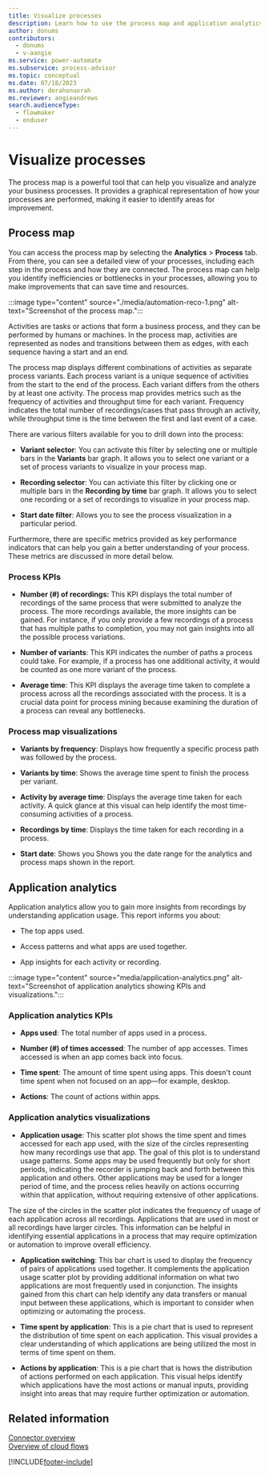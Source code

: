 ```yaml
---
title: Visualize processes
description: Learn how to use the process map and application analytics to gain an understanding of app usage and insight into where opportunities for improvement exist.
author: donums
contributors:
  - donums
  - v-aangie 
ms.service: power-automate
ms.subservice: process-advisor
ms.topic: conceptual
ms.date: 07/18/2023
ms.author: derahonuorah
ms.reviewer: angieandrews
search.audienceType:
  - flowmaker
  - enduser
---
```


# Visualize processes

The process map is a powerful tool that can help you visualize and analyze your business processes. It provides a graphical representation of how your processes are performed, making it easier to identify areas for improvement.

## Process map

You can access the process map by selecting the **Analytics** > **Process** tab. From there, you can see a detailed view of your processes, including each step in the process and how they are connected. The process map can help you identify inefficiencies or bottlenecks in your processes, allowing you to make improvements that can save time and resources.

:::image type="content" source="./media/automation-reco-1.png" alt-text="Screenshot of the process map.":::

Activities are tasks or actions that form a business process, and they can be performed by humans or machines. In the process map, activities are represented as nodes and transitions between them as edges, with each sequence having a start and an end.

The process map displays different combinations of activities as separate process variants. Each process variant is a unique sequence of activities from the start to the end of the process. Each variant differs from the others by at least one activity. The process map provides metrics such as the frequency of activities and throughput time for each variant. Frequency indicates the total number of recordings/cases that pass through an activity, while throughput time is the time between the first and last event of a case.

There are various filters available for you to drill down into the process:

- **Variant selector**: You can activate this filter by selecting one or multiple bars in the **Variants** bar graph. It allows you to select one variant or a set of process variants to visualize in your process map.

- **Recording selector**: You can activiate this filter by clicking one or multiple bars in the **Recording by time** bar graph. It allows you to select one recording or a set of recordings to visualize in your process map.

- **Start date filter**: Allows you to see the process visualization in a particular period. 

Furthermore, there are specific metrics provided as key performance indicators that can help you gain a better understanding of your process. These metrics are discussed in more detail below.

### Process KPIs

- **Number (#) of recordings:** This KPI displays the total number of recordings of the same process that were submitted to analyze the process. The more recordings available, the more insights can be gained. For instance, if you only provide a few recordings of a process that has multiple paths to completion, you may not gain insights into all the possible process variations.

- **Number of variants**: This KPI indicates the number of paths a process could take. For example, if a process has one additional activity, it would be counted as one more variant of the process.

- **Average time**: This KPI displays the average time taken to complete a process across all the recordings associated with the process. It is a crucial data point for process mining because examining the duration of a process can reveal any bottlenecks.

### Process map visualizations

- **Variants by frequency**: Displays how frequently a specific process path was followed by the process.

- **Variants by time**: Shows the average time spent to finish the process per variant.

- **Activity by average time**: Displays the average time taken for each activity. A quick glance at this visual can help identify the most time-consuming activities of a process.

- **Recordings by time**: Displays the time taken for each recording in a process.

- **Start date**: Shows you Shows you the date range for the analytics and process maps shown in the report.

## Application analytics

Application analytics allow you to gain more insights from recordings by understanding application usage. This report informs you about:

- The top apps used.

- Access patterns and what apps are used together.

- App insights for each activity or recording.

:::image type="content" source="media/application-analytics.png" alt-text="Screenshot of application analytics showing KPIs and visualizations.":::

### Application analytics KPIs

- **Apps used**: The total number of apps used in a process.

- **Number (#) of times accessed**: The number of app accesses. Times accessed is when an app comes back into focus.

- **Time spent**: The amount of time spent using apps. This doesn't count time spent when not focused on an app—for example, desktop.

- **Actions**: The count of actions within apps.

### Application analytics visualizations

- **Application usage**: This scatter plot shows the time spent and times accessed for each app used, with the size of the circles representing how many recordings use that app. The goal of this plot is to understand usage patterns. Some apps may be used frequently but only for short periods, indicating the recorder is jumping back and forth between this application and others. Other applications may be used for a longer period of time, and the process relies heavily on actions occurring within that application, without requiring extensive of other applications.

The size of the circles in the scatter plot indicates the frequency of usage of each application across all recordings. Applications that are used in most or all recordings have larger circles. This information can be helpful in identifying essential applications in a process that may require optimization or automation to improve overall efficiency.

- **Application switching**: This bar chart is used to display the frequency of pairs of applications used together. It complements the application usage scatter plot by providing additional information on what two applications are most frequently used in conjunction. The insights gained from this chart can help identify any data transfers or manual input between these applications, which is important to consider when optimizing or automating the process.

- **Time spent by application**: This is a pie chart that is used to represent the distribution of time spent on each application. This visual provides a clear understanding of which applications are being utilized the most in terms of time spent on them.

- **Actions by application**: This is a pie chart that is hows the distribution of actions performed on each application. This visual helps identify which applications have the most actions or manual inputs, providing insight into areas that may require further optimization or automation.

## Related information

[Connector overview](/connectors/connectors)<br/>
[Overview of cloud flows](overview-cloud.md)

[!INCLUDE[footer-include](includes/footer-banner.md)]
